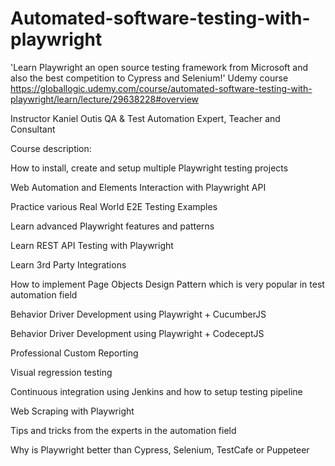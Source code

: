 # Automated-software-testing-with-playwright

'Learn Playwright an open source testing framework from Microsoft and also the best competition to Cypress and Selenium!' Udemy course
https://globallogic.udemy.com/course/automated-software-testing-with-playwright/learn/lecture/29638228#overview

Instructor
Kaniel Outis
QA & Test Automation Expert, Teacher and Consultant

Course description:

How to install, create and setup multiple Playwright testing projects

Web Automation and Elements Interaction with Playwright API

Practice various Real World E2E Testing Examples

Learn advanced Playwright features and patterns

Learn REST API Testing with Playwright

Learn 3rd Party Integrations

How to implement Page Objects Design Pattern which is very popular in test automation field

Behavior Driver Development using Playwright + CucumberJS

Behavior Driver Development using Playwright + CodeceptJS

Professional Custom Reporting

Visual regression testing

Continuous integration using Jenkins and how to setup testing pipeline

Web Scraping with Playwright

Tips and tricks from the experts in the automation field

Why is Playwright better than Cypress, Selenium, TestCafe or Puppeteer
